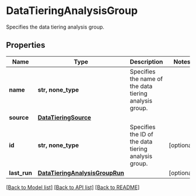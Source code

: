 # DataTieringAnalysisGroup

Specifies the data tiering analysis group.

## Properties
Name | Type | Description | Notes
------------ | ------------- | ------------- | -------------
**name** | **str, none_type** | Specifies the name of the data tiering analysis group. | 
**source** | [**DataTieringSource**](DataTieringSource.md) |  | 
**id** | **str, none_type** | Specifies the ID of the data tiering analysis group. | [optional] 
**last_run** | [**DataTieringAnalysisGroupRun**](DataTieringAnalysisGroupRun.md) |  | [optional] 

[[Back to Model list]](../README.md#documentation-for-models) [[Back to API list]](../README.md#documentation-for-api-endpoints) [[Back to README]](../README.md)


